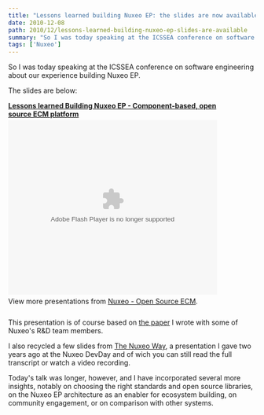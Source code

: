 ```yaml
---
title: "Lessons learned building Nuxeo EP: the slides are now available"
date: 2010-12-08
path: 2010/12/lessons-learned-building-nuxeo-ep-slides-are-available
summary: "So I was today speaking at the ICSSEA conference on software engineering about our experience building Nuxeo EP."
tags: ['Nuxeo']
---
```


<p>So I was today speaking at the ICSSEA conference on software engineering about our experience building Nuxeo EP.</p>

<p>The slides are below:</p><div style="width:425px" id="__ss_6079337"><strong style="display:block;margin:12px 0 4px"><a href="http://www.slideshare.net/nuxeo/lessons-learned-building-nuxeo-ep-componentbase-open-source-ecm-platform" title="Lessons learned Building Nuxeo EP - Component-based, open source ECM platform">Lessons learned Building Nuxeo EP - Component-based, open source ECM platform</a></strong><object id="__sse6079337" width="425" height="355"><param name="movie" value="http://static.slidesharecdn.com/swf/ssplayer2.swf?doc=icssea-slides2010-101208103415-phpapp01&amp;stripped_title=lessons-learned-building-nuxeo-ep-componentbase-open-source-ecm-platform&amp;userName=nuxeo"><param name="allowFullScreen" value="true"><param name="allowScriptAccess" value="always"><embed name="__sse6079337" src="http://static.slidesharecdn.com/swf/ssplayer2.swf?doc=icssea-slides2010-101208103415-phpapp01&amp;stripped_title=lessons-learned-building-nuxeo-ep-componentbase-open-source-ecm-platform&amp;userName=nuxeo" type="application/x-shockwave-flash" allowscriptaccess="always" allowfullscreen="true" width="425" height="355"></embed></object><div style="padding:5px 0 12px">View more presentations from <a href="http://www.slideshare.net/nuxeo">Nuxeo - Open Source ECM</a>.</div></div>

<!-- more -->

<p>This presentation is of course based on <a href="http://blogs.nuxeo.com/fermigier/2010/12/software-engineering-lessons-learned-developing-nuxeo-open-source-component-ecm-platform.html">the paper</a> I wrote with some of Nuxeo's R&amp;D team members.</p>

<p>I also recycled a few slides from <a href="http://blogs.nuxeo.com/fermigier/2008/12/video-slides-transcript-my-talk-at-nuxeo-devday.html">The Nuxeo Way</a>, a presentation I gave two years ago at the Nuxeo DevDay and of wich you can still read the full transcript or watch a video recording.</p>

<p>Today's talk was longer, however, and I have incorporated several more insights, notably on choosing the right standards and open source libraries, on the Nuxeo EP architecture as an enabler for ecosystem building, on community engagement, or on comparison with other systems.</p>
 

